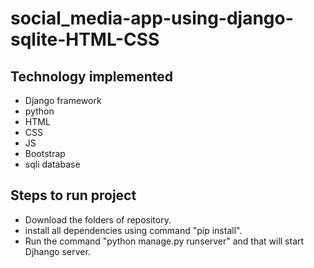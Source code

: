 # social_media-app-using-django-sqlite-HTML-CSS

## Technology implemented
- Django framework
- python
- HTML
- CSS
- JS
- Bootstrap
- sqli database

## Steps to run project

- Download the folders of repository.
- install all dependencies using command "pip install".
- Run the command "python manage.py runserver" and that will start Djhango server.
